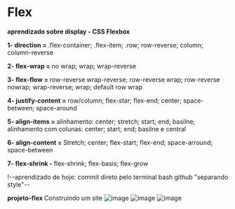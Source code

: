 # Flex
<b>aprendizado sobre display - CSS Flexbox</b>
<p>
<b>1- direction = </b> .flex-container; .flex-item; .row; row-reverse; column; column-reverse
  
<b>2- flex-wrap = </b> no wrap; wrap; wrap-reverse
  
<b>3- flex-flow = </b> row-reverse wrap-reverse; row-reverse wrap; row-reverse nowrap; wrap-reverse; wrap; default row wrap
  
<b>4- justify-content = </b> row/column; flex-star; flex-end; center; space-between; space-around

<b>5- align-items = </b> alinhamento: center; stretch; start; end; basilne; alinhamento com colunas: center; start; end; basilne e central

<b>6- align-content = </b> Stretch; center; flex-start; flex-end; space-arround; space-between
  
<b>7- flex-shrink - </b> flex-shrink; flex-basis; flex-grow


!--aprendizado de hoje: commit direto pelo terminal bash github "separando style"--
</p>

<b> projeto-flex </b>
Construindo um site
![image](https://user-images.githubusercontent.com/73072383/145145611-9b7ea9a8-0f65-4d5a-b18e-797e0b69581c.png)
![image](https://user-images.githubusercontent.com/73072383/145145743-c8910585-6444-421a-b1e1-346a5fd6d85c.png)
![image](https://user-images.githubusercontent.com/73072383/145145798-a82fec32-87c1-4650-99b3-a9edbffdc2fe.png)

